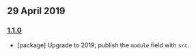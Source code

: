 ## 29 April 2019

### [1.1.0](https://github.com/artdecocode/promto/compare/v1.0.0...v1.1.0)

- [package] Upgrade to 2019; publish the `module` field with `src`.